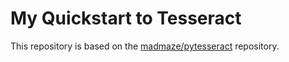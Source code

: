 # My Quickstart to Tesseract

This repository is based on the [madmaze/pytesseract](https://github.com/madmaze/pytesseract) repository.